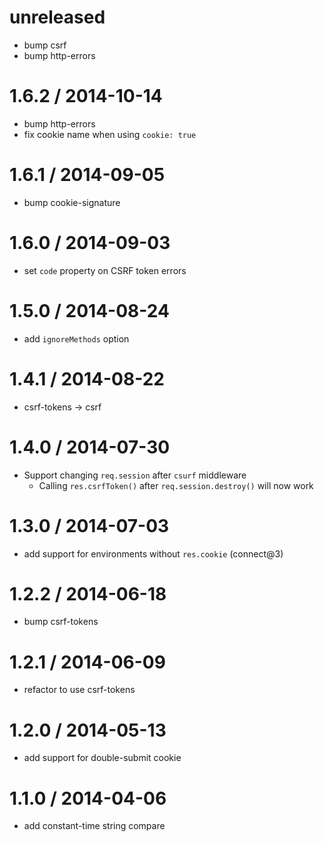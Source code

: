 unreleased
==========

 * bump csrf
 * bump http-errors

1.6.2 / 2014-10-14
==================

 * bump http-errors
 * fix cookie name when using `cookie: true`

1.6.1 / 2014-09-05
==================

 * bump cookie-signature

1.6.0 / 2014-09-03
==================

 * set `code` property on CSRF token errors

1.5.0 / 2014-08-24
==================

 * add `ignoreMethods` option

1.4.1 / 2014-08-22
==================

 * csrf-tokens -> csrf
 
1.4.0 / 2014-07-30
==================

 * Support changing `req.session` after `csurf` middleware
   - Calling `res.csrfToken()` after `req.session.destroy()` will now work

1.3.0 / 2014-07-03
==================

 * add support for environments without `res.cookie` (connect@3)

1.2.2 / 2014-06-18
==================

 * bump csrf-tokens

1.2.1 / 2014-06-09
==================

 * refactor to use csrf-tokens

1.2.0 / 2014-05-13
==================

 * add support for double-submit cookie

1.1.0 / 2014-04-06
==================

 * add constant-time string compare
